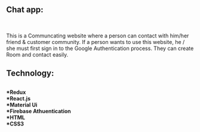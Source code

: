 <h2>Chat app:</h2><br/>
<p>This is a Communcating website where a person can contact with him/her friend & customer community. If a person wants to use this website, he / she must first sign in to the Google Authentication process. They can create Room and contact easily.</p>
<h2>Technology:<h2>
<h4>*Redux <br/>
*React.js<br/>
*Material Ui<br/>
*Firebase Athuentication<br/>
*HTML<br/>
*CSS3<br/></h4>
